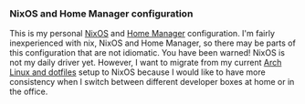 ### NixOS and Home Manager configuration

This is my personal [NixOS][1] and [Home Manager][2] configuration. I'm fairly inexperienced with nix, NixOS and Home Manager, so there may be parts of this configuration that are not idiomatic. You have been warned! NixOS is not my daily driver yet. However, I want to migrate from my current [Arch Linux and dotfiles][3] setup to NixOS because I would like to have more consistency when I switch between different developer boxes at home or in the office.

[1]: https://nixos.org
[2]: https://nix-community.github.io/home-manager/
[3]: https://github.com/usommerl/dotfiles
